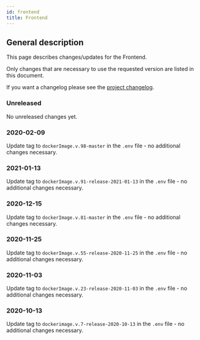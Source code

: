 ```yaml
---
id: frontend
title: Frontend
---
```


## General description

This page describes changes/updates for the Frontend.

Only changes that are necessary to use the requested version are listed in this document.

If you want a changelog please see the [project changelog](https://github.com/CaritasDeutschland/caritas-onlineBeratung-frontend/blob/master/CHANGELOG.md).

### Unreleased

No unreleased changes yet.

### 2020-02-09

Update tag to `dockerImage.v.98-master` in the `.env` file - no additional changes necessary.

### 2021-01-13

Update tag to `dockerImage.v.91-release-2021-01-13` in the `.env` file - no additional changes necessary.

### 2020-12-15

Update tag to `dockerImage.v.81-master` in the `.env` file - no additional changes necessary.

### 2020-11-25

Update tag to `dockerImage.v.55-release-2020-11-25` in the `.env` file - no additional changes necessary.

### 2020-11-03

Update tag to `dockerImage.v.23-release-2020-11-03` in the `.env` file - no additional changes necessary.

### 2020-10-13

Update tag to `dockerimage.v.7-release-2020-10-13` in the `.env` file - no additional changes necessary.
